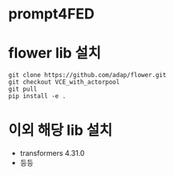 # prompt4FED

# flower lib 설치

```
git clone https://github.com/adap/flower.git
git checkout VCE_with_actorpool
git pull
pip install -e .
```

# 이외 해당 lib 설치

- transformers              4.31.0
- 등등
